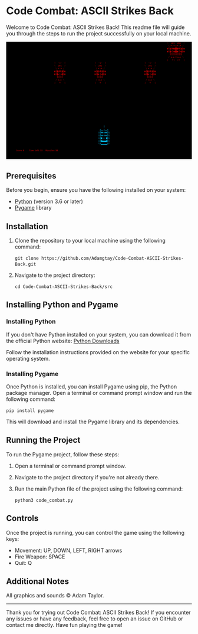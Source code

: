 # Code Combat: ASCII Strikes Back

Welcome to Code Combat: ASCII Strikes Back! This readme file will guide you through the steps to run the project successfully on your local machine.

![image](assets/images/screenshots/main_screenshot-code-combat.png)

## Prerequisites

Before you begin, ensure you have the following installed on your system:
- [Python](https://www.python.org/downloads/) (version 3.6 or later)
- [Pygame](https://www.pygame.org/download.shtml) library

## Installation

1. Clone the repository to your local machine using the following command:

       git clone https://github.com/Adamgtay/Code-Combat-ASCII-Strikes-Back.git


2. Navigate to the project directory:

       cd Code-Combat-ASCII-Strikes-Back/src


## Installing Python and Pygame

### Installing Python

If you don't have Python installed on your system, you can download it from the official Python website:
[Python Downloads](https://www.python.org/downloads/)

Follow the installation instructions provided on the website for your specific operating system.

### Installing Pygame

Once Python is installed, you can install Pygame using pip, the Python package manager. Open a terminal or command prompt window and run the following command:

    pip install pygame


This will download and install the Pygame library and its dependencies.

## Running the Project

To run the Pygame project, follow these steps:

1. Open a terminal or command prompt window.

2. Navigate to the project directory if you're not already there.

3. Run the main Python file of the project using the following command:

       python3 code_combat.py


## Controls

Once the project is running, you can control the game using the following keys:

- Movement: UP, DOWN, LEFT, RIGHT arrows
- Fire Weapon: SPACE
- Quit: Q

## Additional Notes

All graphics and sounds © Adam Taylor.



---

Thank you for trying out Code Combat: ASCII Strikes Back! If you encounter any issues or have any feedback, feel free to open an issue on GitHub or contact me directly. Have fun playing the game!
